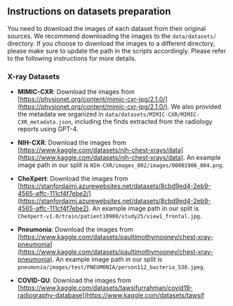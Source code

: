 ## Instructions on datasets preparation
You need to download the images of each dataset from their original sources. We recommend downloading the images to the `data/datasets/` directory. If you choose to download the images to a different directory, please make sure to update the path in the scripts accordingly. Please refer to the following instructions for more details.


### X-ray Datasets
* **MIMIC-CXR**: Download the images from [https://physionet.org/content/mimic-cxr-jpg/2.1.0/](https://physionet.org/content/mimic-cxr-jpg/2.1.0/). We also provided the metadata we organized in `data/datasets/MIMIC-CXR/MIMIC-CXR_metadata.json`, including the finds extracted from the radiology reports using GPT-4.

* **NIH-CXR**: Download the images from [https://www.kaggle.com/datasets/nih-chest-xrays/data](https://www.kaggle.com/datasets/nih-chest-xrays/data). An example image path in our split is `NIH-CXR/images_002/images/00001906_004.png`.

* **CheXpert**: Download the images from [https://stanfordaimi.azurewebsites.net/datasets/8cbd9ed4-2eb9-4565-affc-111cf4f7ebe2/](https://stanfordaimi.azurewebsites.net/datasets/8cbd9ed4-2eb9-4565-affc-111cf4f7ebe2). An example image path in our split is `CheXpert-v1.0/train/patient10900/study25/view1_frontal.jpg`.

* **Pneumonia**: Download the images from [https://www.kaggle.com/datasets/paultimothymooney/chest-xray-pneumonia](https://www.kaggle.com/datasets/paultimothymooney/chest-xray-pneumonia). An example image path in our split is `pneumonia/images/test/PNEUMONIA/person112_bacteria_538.jpeg`.

* **COVID-QU**: Download the images from [https://www.kaggle.com/datasets/tawsifurrahman/covid19-radiography-database](https://www.kaggle.com/datasets/tawsif